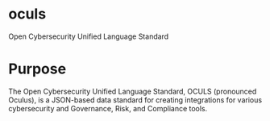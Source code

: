 # oculs
Open Cybersecurity Unified Language Standard

# Purpose
The Open Cybersecurity Unified Language Standard, OCULS (pronounced Oculus), is a JSON-based data standard for creating integrations for various cybersecurity and Governance, Risk, and Compliance tools.
